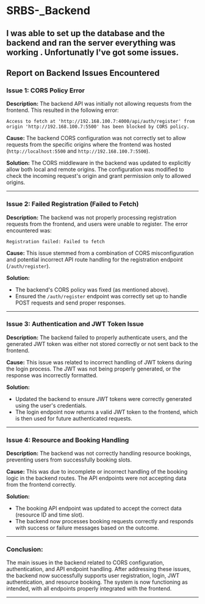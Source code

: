 # SRBS-_Backend
I was able to set up the database and the backend and ran the server 
everything was working .
Unfortunatly I've got some issues.
---

## Report on Backend Issues Encountered

### **Issue 1: CORS Policy Error**

**Description:**
The backend API was initially not allowing requests from the frontend. This resulted in the following error:
```
Access to fetch at 'http://192.168.100.7:4000/api/auth/register' from origin 'http://192.168.100.7:5500' has been blocked by CORS policy.
```

**Cause:**
The backend CORS configuration was not correctly set to allow requests from the specific origins where the frontend was hosted (`http://localhost:5500` and `http://192.168.100.7:5500`).

**Solution:**
The CORS middleware in the backend was updated to explicitly allow both local and remote origins. The configuration was modified to check the incoming request's origin and grant permission only to allowed origins.

---

### **Issue 2: Failed Registration (Failed to Fetch)**

**Description:**
The backend was not properly processing registration requests from the frontend, and users were unable to register. The error encountered was:
```
Registration failed: Failed to fetch
```

**Cause:**
This issue stemmed from a combination of CORS misconfiguration and potential incorrect API route handling for the registration endpoint (`/auth/register`).

**Solution:**
- The backend's CORS policy was fixed (as mentioned above).
- Ensured the `/auth/register` endpoint was correctly set up to handle POST requests and send proper responses.

---

### **Issue 3: Authentication and JWT Token Issue**

**Description:**
The backend failed to properly authenticate users, and the generated JWT token was either not stored correctly or not sent back to the frontend.

**Cause:**
This issue was related to incorrect handling of JWT tokens during the login process. The JWT was not being properly generated, or the response was incorrectly formatted.

**Solution:**
- Updated the backend to ensure JWT tokens were correctly generated using the user's credentials.
- The login endpoint now returns a valid JWT token to the frontend, which is then used for future authenticated requests.

---

### **Issue 4: Resource and Booking Handling**

**Description:**
The backend was not correctly handling resource bookings, preventing users from successfully booking slots.

**Cause:**
This was due to incomplete or incorrect handling of the booking logic in the backend routes. The API endpoints were not accepting data from the frontend correctly.

**Solution:**
- The booking API endpoint was updated to accept the correct data (resource ID and time slot).
- The backend now processes booking requests correctly and responds with success or failure messages based on the outcome.

---

### Conclusion:
The main issues in the backend related to CORS configuration, authentication, and API endpoint handling. After addressing these issues, the backend now successfully supports user registration, login, JWT authentication, and resource booking. The system is now functioning as intended, with all endpoints properly integrated with the frontend.

---



